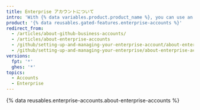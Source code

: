 ```yaml
---
title: Enterprise アカウントについて
intro: 'With {% data variables.product.product_name %}, you can use an enterprise account to {% ifversion fpt %}enable collaboration between your organizations, while giving{% elsif ghes or ghae %}give{% endif %} administrators a single point of visibility and management.'
product: '{% data reusables.gated-features.enterprise-accounts %}'
redirect_from:
  - /articles/about-github-business-accounts/
  - /articles/about-enterprise-accounts
  - /github/setting-up-and-managing-your-enterprise-account/about-enterprise-accounts
  - /github/setting-up-and-managing-your-enterprise/about-enterprise-accounts
versions:
  fpt: '*'
  ghes: '*'
topics:
  - Accounts
  - Enterprise
---
```


{% data reusables.enterprise-accounts.about-enterprise-accounts %}
